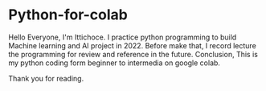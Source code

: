 # Python-for-colab
Hello Everyone, 
  I'm Ittichoce. I practice python programming to build Machine learning and AI project in 2022. 
  Before make that, I record lecture the programming for review and reference in the future. 
  Conclusion, This is my python coding form beginner to intermedia on google colab.

Thank you for reading.
